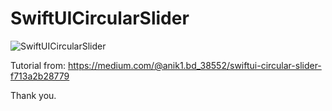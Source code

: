 # SwiftUICircularSlider

![SwiftUICircularSlider](https://user-images.githubusercontent.com/3993516/128276408-08d89fa5-dadf-4c7f-a34d-f7f0abe7ebe3.png)

Tutorial from: https://medium.com/@anik1.bd_38552/swiftui-circular-slider-f713a2b28779

Thank you.
